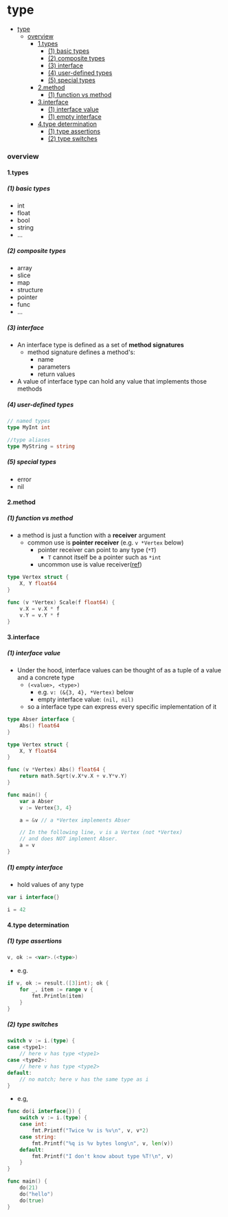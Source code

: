 # type


<!-- @import "[TOC]" {cmd="toc" depthFrom=1 depthTo=6 orderedList=false} -->

<!-- code_chunk_output -->

- [type](#type)
    - [overview](#overview)
      - [1.types](#1types)
        - [(1) basic types](#1-basic-types)
        - [(2) composite types](#2-composite-types)
        - [(3) interface](#3-interface)
        - [(4) user-defined types](#4-user-defined-types)
        - [(5) special types](#5-special-types)
      - [2.method](#2method)
        - [(1) function vs method](#1-function-vs-method)
      - [3.interface](#3interface)
        - [(1) interface value](#1-interface-value)
        - [(1) empty interface](#1-empty-interface)
      - [4.type determination](#4type-determination)
        - [(1) type assertions](#1-type-assertions)
        - [(2) type switches](#2-type-switches)

<!-- /code_chunk_output -->

### overview

#### 1.types

##### (1) basic types
* int
* float
* bool
* string
* ...

##### (2) composite types
* array
* slice
* map
* structure
* pointer
* func
* ...

##### (3) interface
* An interface type is defined as a set of **method signatures**
  * method signature defines a method's:
    * name
    * parameters
    * return values
* A value of interface type can hold any value that implements those methods

##### (4) user-defined types

```go
// named types
type MyInt int

//type aliases
type MyString = string
```

##### (5) special types
* error
* nil

#### 2.method

##### (1) function vs method
* a method is just a function with a **receiver** argument
  * common use is **pointer receiver** (e.g. `v *Vertex` below)
    * pointer receiver can point to any type (`*T`)
      * `T` cannot itself be a pointer such as `*int`
    * uncommon use is value receiver([ref](https://go.dev/tour/methods/1))
```go
type Vertex struct {
	X, Y float64
}

func (v *Vertex) Scale(f float64) {
	v.X = v.X * f
	v.Y = v.Y * f
}
```

#### 3.interface

##### (1) interface value
* Under the hood, interface values can be thought of as a tuple of a value and a concrete type
  * `(<value>, <type>)` 
    * e.g. `v: (&{3, 4}, *Vertex)` below
    * empty interface value: `(nil, nil)`
  * so a interface type can express every specific implementation of it

```go
type Abser interface {
	Abs() float64
}

type Vertex struct {
	X, Y float64
}

func (v *Vertex) Abs() float64 {
	return math.Sqrt(v.X*v.X + v.Y*v.Y)
}

func main() {
	var a Abser
	v := Vertex{3, 4}

	a = &v // a *Vertex implements Abser

	// In the following line, v is a Vertex (not *Vertex)
	// and does NOT implement Abser.
	a = v
}
```

##### (1) empty interface
* hold values of any type
```go
var i interface{}

i = 42
```

#### 4.type determination

##### (1) type assertions

```go
v, ok := <var>.(<type>)
```

* e.g.
```go
if v, ok := result.([3]int); ok {
    for _, item := range v {
        fmt.Println(item)
    }
}
```

##### (2) type switches

```go
switch v := i.(type) {
case <type1>:
    // here v has type <type1>
case <type2>:
    // here v has type <type2>
default:
    // no match; here v has the same type as i
}
```

* e.g,
```go
func do(i interface{}) {
	switch v := i.(type) {
	case int:
		fmt.Printf("Twice %v is %v\n", v, v*2)
	case string:
		fmt.Printf("%q is %v bytes long\n", v, len(v))
	default:
		fmt.Printf("I don't know about type %T!\n", v)
	}
}

func main() {
	do(21)
	do("hello")
	do(true)
}
```